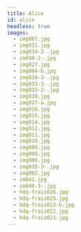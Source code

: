 ```yaml
---
title: Alice
id: alice
headless: true
images:
  - img007.jpg
  - img031.jpg
  - img034-2-.jpg
  - im040-2-.jpg
  - img027.jpg
  - img004-b.jpg
  - img034-3-.jpg
  - img033-3-.jpg
  - img033-2-.jpg
  - img030.jpg
  - img027-a.jpg
  - img016.jpg
  - img015.jpg
  - img014.jpg
  - img012.jpg
  - img011.jpg
  - img010.jpg
  - img009.jpg
  - img008.jpg
  - img006.jpg
  - img035-3-.jpg
  - img002.jpg
  - im041.jpg
  - im040-3-.jpg
  - hdq-frais026.jpg
  - hdq-frais025.jpg
  - hdq-frais023-b.jpg
  - hdq-frais022.jpg
  - hdq-frais021.jpg
---
```

